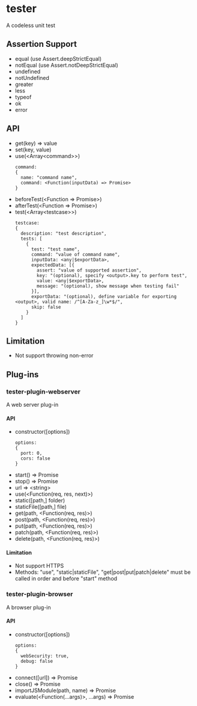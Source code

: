 # tester
A codeless unit test

## Assertion Support
- equal (use Assert.deepStrictEqual)
- notEqual (use Assert.notDeepStrictEqual)
- undefined
- notUndefined
- greater
- less
- typeof
- ok
- error

## API
- get(key) => value
- set(key, value)
- use(<Array<command\>>)
  ```
  command:
  {
    name: "command name",
    command: <Function(inputData) => Promise>
  }
  ```
- beforeTest(<Function => Promise>)
- afterTest(<Function => Promise>)
- test(<Array<testcase\>>)
  ```
  testcase:
  {
    description: "test description",
    tests: [
      {
        test: "test name",
        command: "value of command name",
        inputData: <any|$exportData>,
        expectedData: [{
          assert: "value of supported assertion",
          key: "(optional), specify <output>.key to perform test",
          value: <any|$exportData>,
          message: "(optional), show message when testing fail"
        }],
        exportData: "(optional), define variable for exporting <output>, valid name: /^[A-Za-z_]\w*$/",
        skip: false
      }
    ]
  }
  ```
## Limitation
- Not support throwing non-error


## Plug-ins
### tester-plugin-webserver
A web server plug-in
#### API
- constructor([options])
  ```
  options:
  {
    port: 0,
    cors: false
  }
  ```
- start() => Promise
- stop() => Promise
- url => <string\>
- use(<Function(req, res, next)>)
- static([path,] folder)
- staticFile([path,] file)
- get(path, <Function(req, res)>)
- post(path, <Function(req, res)>)
- put(path, <Function(req, res)>)
- patch(path, <Function(req, res)>)
- delete(path, <Function(req, res)>)
#### Limitation
- Not support HTTPS
- Methods: "use", "static|staticFile", "get|post|put|patch|delete" must be called in order and before "start" method

### tester-plugin-browser
A browser plug-in
#### API
- constructor([options])
  ```
  options:
  {
    webSecurity: true,
    debug: false
  }
  ```
- connect([url]) => Promise
- close() => Promise
- importJSModule(path, name) => Promise
- evaluate(<Function(...args)>, ...args) => Promise<object>
